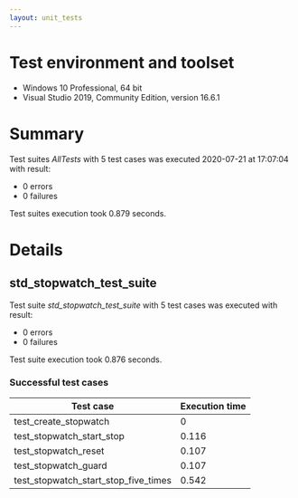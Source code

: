 ```yaml
---
layout: unit_tests
---
```


# Test environment and toolset 

* Windows 10 Professional, 64 bit
* Visual Studio 2019, Community Edition, version 16.6.1

# Summary

Test suites *AllTests* with 5 test cases was executed 2020-07-21 at 17:07:04 with result:

* 0 errors
* 0 failures

Test suites execution took 0.879 seconds.

# Details

## std_stopwatch_test_suite

Test suite *std_stopwatch_test_suite* with 5 test cases was executed with result:

* 0 errors
* 0 failures

Test suite execution took 0.876 seconds.

### Successful test cases

Test case|Execution time
-|-
test_create_stopwatch | 0
test_stopwatch_start_stop | 0.116
test_stopwatch_reset | 0.107
test_stopwatch_guard | 0.107
test_stopwatch_start_stop_five_times | 0.542
